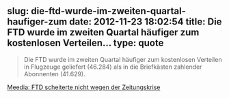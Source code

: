 slug: die-ftd-wurde-im-zweiten-quartal-haufiger-zum
date: 2012-11-23 18:02:54
title: Die FTD wurde im zweiten Quartal häufiger zum kostenlosen Verteilen...
type: quote
---

> Die FTD wurde im zweiten Quartal häufiger zum kostenlosen Verteilen in Flugzeuge geliefert (46.284) als in die Briefkästen zahlender Abonnenten (41.629).

[Meedia: FTD scheiterte nicht wegen der Zeitungskrise](http://meedia.de/print/ftd-scheiterte-nicht-wegen-der-zeitungskrise/2012/11/21.html)
